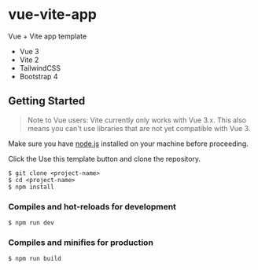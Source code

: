 # vue-vite-app
Vue + Vite app template

* Vue 3
* Vite 2
* TailwindCSS
* Bootstrap 4

## Getting Started

> Note to Vue users: Vite currently only works with Vue 3.x. This also means you can't use libraries that are not yet compatible with Vue 3.

Make sure you have [node.js](https://nodejs.org/en/) installed on your machine before proceeding.

Click the Use this template button and clone the repository.

```
$ git clone <project-name>
$ cd <project-name>
$ npm install

```
### Compiles and hot-reloads for development
```
$ npm run dev
```

### Compiles and minifies for production
```
$ npm run build
```
